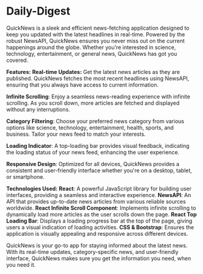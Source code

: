 # Daily-Digest
QuickNews is a sleek and efficient news-fetching application designed to keep you updated with the latest headlines in real-time. Powered by the robust NewsAPI, QuickNews ensures you never miss out on the current happenings around the globe. Whether you're interested in science, technology, entertainment, or general news, QuickNews has got you covered.

**Features:**
**Real-time Updates:** Get the latest news articles as they are published. QuickNews fetches the most recent headlines using NewsAPI, ensuring that you always have access to current information.

**Infinite Scrolling**: Enjoy a seamless news-reading experience with infinite scrolling. As you scroll down, more articles are fetched and displayed without any interruptions.

**Category Filtering**: Choose your preferred news category from various options like science, technology, entertainment, health, sports, and business. Tailor your news feed to match your interests.

**Loading Indicator**: A top-loading bar provides visual feedback, indicating the loading status of your news feed, enhancing the user experience.

**Responsive Design**: Optimized for all devices, QuickNews provides a consistent and user-friendly interface whether you're on a desktop, tablet, or smartphone.

**Technologies Used:**
**React**: A powerful JavaScript library for building user interfaces, providing a seamless and interactive experience.
**NewsAPI**: An API that provides up-to-date news articles from various reliable sources worldwide.
**React Infinite Scroll Component**: Implements infinite scrolling to dynamically load more articles as the user scrolls down the page.
**React Top Loading Bar**: Displays a loading progress bar at the top of the page, giving users a visual indication of loading activities.
**CSS & Bootstrap**: Ensures the application is visually appealing and responsive across different devices.

QuickNews is your go-to app for staying informed about the latest news. With its real-time updates, category-specific news, and user-friendly interface, QuickNews makes sure you get the information you need, when you need it.
